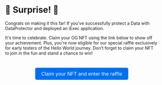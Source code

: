 # 🎉 Surprise! 🎉

Congrats on making it this far! If you've successfully protect a Data with
DataProtector and deployed an iExec application.

It's time to celebrate. Claim your OG NFT using the link below to show off your
achievement. Plus, you're now eligible for our special raffle exclusively for
early testers of the Hello World journey. Don’t forget to claim your NFT to join
in the fun and stand a chance to win!

<div style="text-align: center; margin: 50px 0;">
  <a href="https://app.galxe.com/quest/fArdRcqqbivyjCJ9u7nPt8/GCH72tgLK1" style="
    background-color: #0070f3; 
    color: white; 
    padding: 10px 20px; 
    text-decoration: none; 
    border-radius: 5px; 
    font-size: 16px;
    transition: background-color 0.3s ease;
  " onmouseover="this.style.backgroundColor='#005bb5';" onmouseout="this.style.backgroundColor='#0070f3';" target="_blank">
    Claim your NFT and enter the raffle
  </a>
</div>
